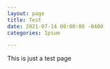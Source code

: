 ```yaml
---
layout: page
title: Test
date: 2021-07-14 00:00:00 -0400
categories: Ipsum

---
```

This is just a test page